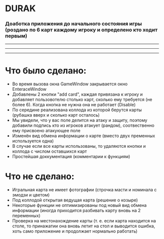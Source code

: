 # DURAK
### Доаботка приложения до начального состояния игры (роздано по 6 карт каждому игроку и определено кто ходит первым)
***
***
***
# Что было сделано:
- Во время вызова окна GameWindow закрывается окно EnteraceWindow
- Добавлены 2 кнопки "add card", каждая привязана к игроку и добавляет пользовотелю столько карт, сколько ему требуется (не более 6). Когда кнопка не нужна она не работает (Disable)
- По середине реализована коллода из которой берутся карты (рубашка вверх и сколько карт осталось)
- Мы увидели, что у вас поле делится на атаку и защиту, поэтому добавили подпись кто из игроков атакует (рандом), cоотвественно ему присвоено атакующее поле
- Изменён вид обмена информации о карте (вместо двух пременных используется одна)
- В случае если все карты использованы, то удаляются кнопки и коллода с числом оставшихся карт
- Простейшая доккументация (комментарии к функциям)
# Что не сделано:
- Игральная карта не имеет фотографии (строчка масти и номинала c эмодзи и цветом)
- Под коллодой открытая ведущая карта (решение о козыре)
- Некоторые функции не оптимизированы под новый вид обмена информации (иногда приходится разбивать карту вновь на 2 переменных)
- Проверка на местонахождение карты (т. е. если карта находится на столе, то принажатии она вновь летит на стол и выводится ошибка, хоть само приложение и продолжает нормально работать)
